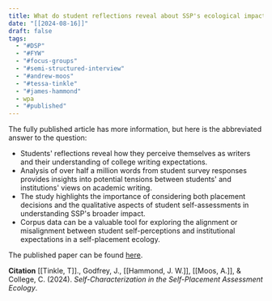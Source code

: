 ```yaml
---
title: What do student reflections reveal about SSP's ecological impacts?
date: "[[2024-08-16]]"
draft: false
tags:
  - "#DSP"
  - "#FYW"
  - "#focus-groups"
  - "#semi-structured-interview"
  - "#andrew-moos"
  - "#tessa-tinkle"
  - "#james-hammond"
  - wpa
  - "#published"
---
```

The fully published article has more information, but here is the abbreviated answer to the question: 
- Students' reflections reveal how they perceive themselves as writers and their understanding of college writing expectations.
- Analysis of over half a million words from student survey responses provides insights into potential tensions between students' and institutions' views on academic writing.
- The study highlights the importance of considering both placement decisions and the qualitative aspects of student self-assessments in understanding SSP's broader impact.
- Corpus data can be a valuable tool for exploring the alignment or misalignment between student self-perceptions and institutional expectations in a self-placement ecology.

The published paper can be found <a href="https://escholarship.org/content/qt07c5j8tp/qt07c5j8tp_noSplash_de3bf87e95d7aa9c14b49d91b1bfa1f8.pdf" target="_blank">here</a>.

**Citation**
[[Tinkle, T]]., Godfrey, J., [[Hammond, J. W.]], [[Moos, A.]], & College, C. (2024). _Self-Characterization in the Self-Placement Assessment Ecology_.

